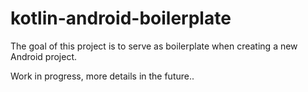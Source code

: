 # kotlin-android-boilerplate
The goal of this project is to serve as boilerplate when creating a new Android project.

Work in progress, more details in the future..
